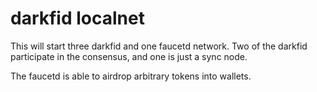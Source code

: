darkfid localnet
================

This will start three darkfid and one faucetd network. Two of the
darkfid participate in the consensus, and one is just a sync node.

The faucetd is able to airdrop arbitrary tokens into wallets.
